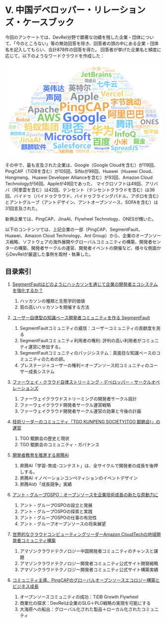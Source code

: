 # Ⅴ. 中国デベロッパー・リレーションズ・ケースブック

今回のアンケートでは、DevRel分野で顕著な功績を残した企業・団体について、「今のところない」等の無効回答を除き、回答者の頭の中にある企業・団体名を記入してもらい、合計878件の回答を得た。 回答者が挙げた企業名と頻度に応じて、以下のようなワードクラウドを作成した：

![企业词云](../attachments/respondents_mentioned_companies_frequency.jpg)

その中で、最も言及された企業は、Google（Google Cloudを含む）が119回、PingCAP（TiDBを含む）が105回、SiNoが98回、Huawei（Huawei Cloud、Hongmeng、Huawei Developer Allianceを含む）が93回、Amazon Cloud Technologyが56回、Appleが49回であった、 マイクロソフトは49回、アリババ（阿里雲を含む）は42回、テンセント（テンセントクラウドを含む）は36回、バイドゥ（バイドゥクラウド、バイドゥフライングパドル、アポロを含む）とアントグループ（アントデザイン、アントオープンソース、SOFAを含む）は31回言及された。

新興企業では、PingCAP、JinaAI、Flywheel Technology、ONESが輝いた。

以下のコンテンツでは、上記企業の一部（PingCAP、SegmentFault、Huawei、Amazon Cloud Technology、Ant Group）から、企業のオープンソース戦略、ソフトウェアの海外展開やグローバルコミュニティの構築、開発者センターの構築、開発者サークルの運営、開発者イベントの開催など、様々な側面からDevRelが厳選した事例を取材・執筆した。

## 目录索引
1. [SegmentFaultはどのようにハッカソンを通じて企業の開発者エコシステムを強化するか？](https://github.com/Nico-Tech-Shenzhen/china-devrel-report-jp/blob/main/china-devrel-report-23/Part5/case1-sf-hackathon.md)
	1. ハッカソンの種類と生態学的価値
	1. 質の高いハッカソンを開催する方法

1. [ユーザー自律型の知識ベース開発者コミュニティを作る SegmentFault](https://github.com/Nico-Tech-Shenzhen/china-devrel-report-jp/blob/main/china-devrel-report-23/Part5/case2-sf-qacommunity.md)
	1. SegmentFaultコミュニティの威信：ユーザーコミュニティの貢献度を測る
	1. SegmentFaultコミュニティ利用者の権利: 評判の高い利用者がコミュニティ運営に参加する。
	1. SegmentFaultコミュニティのバッジシステム：真面目な知識ベースのコミュニティのための卵。
	1. プレステージ＋ユーザーの権利＝オープンソース的コミュニティのユーザー成長システム

1. [ファーウェイ・クラウド自律ストリーミング・デベロッパー・サークルオペレーションズ](https://github.com/Nico-Tech-Shenzhen/china-devrel-report-jp/blob/main/china-devrel-report-23/Part5/case3-HC-operations.md)
	1. ファーウェイクラウドストリーミングの開発者サークル設計
	1. ファーウェイクラウド開発者サークル運営戦略
	1. ファーウェイクラウド開発者サークル運営の効果と今後の計画

1. [技術リーダーのコミュニティ「TGO KUNPENG SOCIETY(TGO 鲲鹏会)」の運営](https://github.com/Nico-Tech-Shenzhen/china-devrel-report-jp/blob/main/china-devrel-report-23/Part5/case4-tgo.md)
	1. TGO 鲲鹏会の歴史と現状
	1. TGO 鲲鹏会のコミュニティ・ガバナンス

1. [開発者教育を推進する昇腾AI](https://github.com/Nico-Tech-Shenzhen/china-devrel-report-jp/blob/main/china-devrel-report-23/Part5/case5-HW-ascend.md)
	1. 昇腾AI「学習-育成-コンテスト」は、全サイクルで開発者の成長を後押しする。
	1. 昇腾AI イノベーションコンペティションのイベントデザイン
	1. 昇腾AIの「成長競争」実績

1. [アント・グループOSPO：オープンソースを企業技術成長の新たな原動力に](https://github.com/Nico-Tech-Shenzhen/china-devrel-report-jp/blob/main/china-devrel-report-23/Part5/case6-ant-ospo.md)
	1. アント・グループOSPOの設立と発展
	1. アント・グループOSPOの探索と実践
	1. アント・グループOSPOの仕事の有効性
	1. アント・グループオープンソースの将来展望

1. [世界的なクラウドコンピューティングリーダーAmazon CloudTechの地域開発者コミュニティ構築](https://github.com/Nico-Tech-Shenzhen/china-devrel-report-jp/blob/main/china-devrel-report-23/Part5/case7-aws-communitybuilding.md)
	1. アマゾンクラウドテクノロジー中国開発者コミュニティのチャンスと課題
	1. アマゾンクラウドテクノロジー開発者コミュニティ公式サイト開発戦略
	1. アマゾンクラウドテクノロジー開発者コミュニティ公式サイト構築実績

1. [コミュニティ主導、PingCAPのグローバルオープンソースエコロジー構築とビジネス成長](https://github.com/Nico-Tech-Shenzhen/china-devrel-report-jp/blob/main/china-devrel-report-23/Part5/case8-tidb-globalization.md)
	1. オープンソースコミュニティの成功：TiDB Growth Flywheel
	1. 商業化の探求：DevRelは企業のSLG＋PLG戦略の実現を可能にする
	1. 大海原への船出：グローバル化された製品＋ローカル化されたコミュニティ
